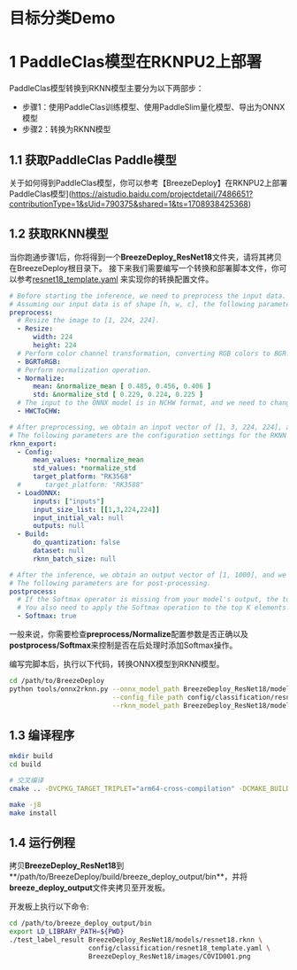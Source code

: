 # 目标分类Demo

# 1 PaddleClas模型在RKNPU2上部署

PaddleClas模型转换到RKNN模型主要分为以下两部步：

* 步骤1：使用PaddleClas训练模型、使用PaddleSlim量化模型、导出为ONNX模型
* 步骤2：转换为RKNN模型

## 1.1 获取PaddleClas Paddle模型

关于如何得到PaddleClas模型，你可以参考【BreezeDeploy】在RKNPU2上部署PaddleClas模型](https://aistudio.baidu.com/projectdetail/7486651?contributionType=1&sUid=790375&shared=1&ts=1708938425368)

## 1.2 获取RKNN模型

当你跑通步骤1后，你将得到一个**BreezeDeploy_ResNet18**文件夹，请将其拷贝在BreezeDeploy根目录下。
接下来我们需要编写一个转换和部署脚本文件，你可以参考[resnet18_template.yaml](../../config/classification/resnet18_template.yaml)
来实现你的转换配置文件。

```yaml
# Before starting the inference, we need to preprocess the input data.
# Assuming our input data is of shape [h, w, c], the following parameters are its preprocessing parameters.
preprocess:
  # Resize the image to [1, 224, 224].
  - Resize:
      width: 224
      height: 224
  # Perform color channel transformation, converting RGB colors to BGR.
  - BGRToRGB:
  # Perform normalization operation.
  - Normalize:
      mean: &normalize_mean [ 0.485, 0.456, 0.406 ]
      std: &normalize_std [ 0.229, 0.224, 0.225 ]
  # The input to the ONNX model is in NCHW format, and we need to change the memory layout of the data from NHWC to NCHW.
  - HWCToCHW:

# After preprocessing, we obtain an input vector of [1, 3, 224, 224], and now we need to perform inference.
# The following parameters are the configuration settings for the RKNN backend:
rknn_export:
  - Config:
      mean_values: *normalize_mean
      std_values: *normalize_std
      target_platform: "RK3568"
  #      target_platform: "RK3588"
  - LoadONNX:
      inputs: ["inputs"]
      input_size_list: [[1,3,224,224]]
      input_initial_val: null
      outputs: null
  - Build:
      do_quantization: false
      dataset: null
      rknn_batch_size: null

# After the inference, we obtain an output vector of [1, 1000], and we need to perform post-processing on the vector.
# The following parameters are for post-processing.
postprocess:
  # If the Softmax operator is missing from your model's output, the top K elements may not represent confidence.
  # You also need to apply the Softmax operation to the top K elements.
  - Softmax: true
```

一般来说，你需要检查**preprocess/Normalize**配置参数是否正确以及**postprocess/Softmax**来控制是否在后处理时添加Softmax操作。

编写完脚本后，执行以下代码，转换ONNX模型到RKNN模型。
```bash
cd /path/to/BreezeDeploy
python tools/onnx2rknn.py --onnx_model_path BreezeDeploy_ResNet18/models/inference_int8.onnx \
                          --config_file_path config/classification/resnet18_template.yaml \
                          --rknn_model_path BreezeDeploy_ResNet18/models/resnet18.rknn
```

## 1.3 编译程序

```bash
mkdir build
cd build

# 交叉编译
cmake .. -DVCPKG_TARGET_TRIPLET="arm64-cross-compilation" -DCMAKE_BUILD_TYPE=Release -DCMAKE_INSTALL_PREFIX="${PWD}/breeze_deploy_output"

make -j8
make install
```

## 1.4 运行例程

拷贝**BreezeDeploy_ResNet18**到**/path/to/BreezeDeploy/build/breeze_deploy_output/bin**，并将**breeze_deploy_output**文件夹拷贝至开发板。

开发板上执行以下命令:

```bash
cd /path/to/breeze_deploy_output/bin
export LD_LIBRARY_PATH=${PWD}
./test_label_result BreezeDeploy_ResNet18/models/resnet18.rknn \
                    config/classification/resnet18_template.yaml \
                    BreezeDeploy_ResNet18/images/COVID001.png
```